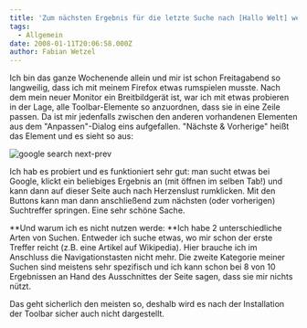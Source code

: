 ```yaml
---
title: 'Zum nächsten Ergebnis für die letzte Suche nach [Hallo Welt] wechseln'
tags:
  - Allgemein
date: 2008-01-11T20:06:58.000Z
author: Fabian Wetzel
---
```


Ich bin das ganze Wochenende allein und mir ist schon Freitagabend so langweilig, dass ich mit meinem Firefox etwas rumspielen musste. Nach dem mein neuer Monitor ein Breitbildgerät ist, war ich mit etwas probieren in der Lage, alle Toolbar-Elemente so anzuordnen, dass sie in eine Zeile passen. Da ist mir jedenfalls zwischen den anderen vorhandenen Elementen aus dem "Anpassen"-Dialog eins aufgefallen. "Nächste &amp; Vorherige" heißt das Element und es sieht so aus:

![google search next-prev](google-search-next-prev.jpg)

Ich hab es probiert und es funktioniert sehr gut: man sucht etwas bei Google, klickt ein beliebiges Ergebnis an (mit öffnen im selben Tab!) und kann dann auf dieser Seite auch nach Herzenslust rumklicken. Mit den Buttons kann man dann anschließend zum nächsten (oder vorherigen) Suchtreffer springen. Eine sehr schöne Sache.

**Und warum ich es nicht nutzen werde:
**Ich habe 2 unterschiedliche Arten von Suchen. Entweder ich suche etwas, wo mir schon der erste Treffer reicht (z.B. eine Artikel auf Wikipedia). Hier brauche ich im Anschluss die Navigationstasten nicht mehr. Die zweite Kategorie meiner Suchen sind meistens sehr spezifisch und ich kann schon bei 8 von 10 Ergebnissen an Hand des Ausschnittes der Seite sagen, dass sie mir nichts nützt.

Das geht sicherlich den meisten so, deshalb wird es nach der Installation der Toolbar sicher auch nicht dargestellt.


